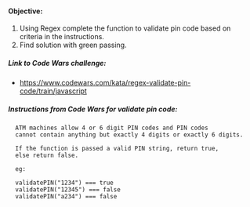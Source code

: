 #### Objective:
1. Using Regex complete the function to validate pin code based on criteria in the instructions.
2. Find solution with green passing.

##### Link to Code Wars challenge:
* https://www.codewars.com/kata/regex-validate-pin-code/train/javascript

##### Instructions from Code Wars for validate pin code:
      ATM machines allow 4 or 6 digit PIN codes and PIN codes
      cannot contain anything but exactly 4 digits or exactly 6 digits.

      If the function is passed a valid PIN string, return true,
      else return false.

      eg:

      validatePIN("1234") === true
      validatePIN("12345") === false
      validatePIN("a234") === false
